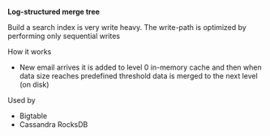 **Log-structured merge tree**

Build a search index is very write heavy. The write-path is optimized by performing only sequential writes 

How it works
* New email arrives it is added to level 0 in-memory cache and then when data size reaches predefined threshold data is merged to the next level (on disk)

Used by
* Bigtable
* Cassandra
RocksDB